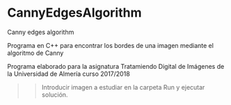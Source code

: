 # CannyEdgesAlgorithm
Canny edges algorithm

Programa en C++ para encontrar los bordes de una imagen mediante el algoritmo de Canny

Programa elaborado para la asignatura Tratamiendo Digital de Imágenes de la Universidad de Almería curso 2017/2018

>>Introducir imagen a estudiar en la carpeta Run y ejecutar solución.
